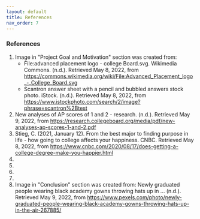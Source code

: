 ```yaml
---
layout: default
title: References
nav_order: 7 
---
```


### References 

1. Image in "Project Goal and Motivation" section was created from: 
    - File:advanced placement logo - college Board.svg. Wikimedia Commons. (n.d.). Retrieved May 8, 2022, from https://commons.wikimedia.org/wiki/File:Advanced_Placement_logo_-_College_Board.svg 
    - Scantron answer sheet with a pencil and bubbled answers stock photo. iStock. (n.d.). Retrieved May 8, 2022, from https://www.istockphoto.com/search/2/image?phrase=scantron%2Btest 
2. New analyses of AP scores of 1 and 2 - research. (n.d.). Retrieved May 9, 2022, from https://research.collegeboard.org/media/pdf/new-analyses-ap-scores-1-and-2.pdf 
3. Stieg, C. (2021, January 12). From the best major to finding purpose in life - how going to college affects your happiness. CNBC. Retrieved May 8, 2022, from https://www.cnbc.com/2020/08/17/does-getting-a-college-degree-make-you-happier.html 
4. 
5. 
6. 
7. 
8. Image in "Conclusion" section was created from: Newly graduated people wearing black academy gowns throwing hats up in ... (n.d.). Retrieved May 9, 2022, from https://www.pexels.com/photo/newly-graduated-people-wearing-black-academy-gowns-throwing-hats-up-in-the-air-267885/ 
